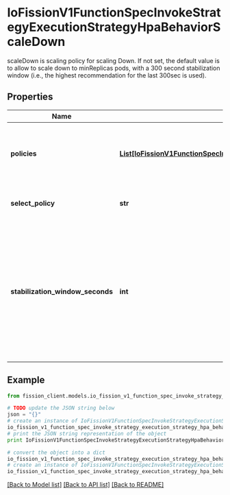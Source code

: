 # IoFissionV1FunctionSpecInvokeStrategyExecutionStrategyHpaBehaviorScaleDown

scaleDown is scaling policy for scaling Down. If not set, the default value is to allow to scale down to minReplicas pods, with a 300 second stabilization window (i.e., the highest recommendation for the last 300sec is used).

## Properties

Name | Type | Description | Notes
------------ | ------------- | ------------- | -------------
**policies** | [**List[IoFissionV1FunctionSpecInvokeStrategyExecutionStrategyHpaBehaviorScaleDownPoliciesInner]**](IoFissionV1FunctionSpecInvokeStrategyExecutionStrategyHpaBehaviorScaleDownPoliciesInner.md) | policies is a list of potential scaling polices which can be used during scaling. At least one policy must be specified, otherwise the HPAScalingRules will be discarded as invalid | [optional] 
**select_policy** | **str** | selectPolicy is used to specify which policy should be used. If not set, the default value Max is used. | [optional] 
**stabilization_window_seconds** | **int** | stabilizationWindowSeconds is the number of seconds for which past recommendations should be considered while scaling up or scaling down. StabilizationWindowSeconds must be greater than or equal to zero and less than or equal to 3600 (one hour). If not set, use the default values: - For scale up: 0 (i.e. no stabilization is done). - For scale down: 300 (i.e. the stabilization window is 300 seconds long). | [optional] 

## Example

```python
from fission_client.models.io_fission_v1_function_spec_invoke_strategy_execution_strategy_hpa_behavior_scale_down import IoFissionV1FunctionSpecInvokeStrategyExecutionStrategyHpaBehaviorScaleDown

# TODO update the JSON string below
json = "{}"
# create an instance of IoFissionV1FunctionSpecInvokeStrategyExecutionStrategyHpaBehaviorScaleDown from a JSON string
io_fission_v1_function_spec_invoke_strategy_execution_strategy_hpa_behavior_scale_down_instance = IoFissionV1FunctionSpecInvokeStrategyExecutionStrategyHpaBehaviorScaleDown.from_json(json)
# print the JSON string representation of the object
print IoFissionV1FunctionSpecInvokeStrategyExecutionStrategyHpaBehaviorScaleDown.to_json()

# convert the object into a dict
io_fission_v1_function_spec_invoke_strategy_execution_strategy_hpa_behavior_scale_down_dict = io_fission_v1_function_spec_invoke_strategy_execution_strategy_hpa_behavior_scale_down_instance.to_dict()
# create an instance of IoFissionV1FunctionSpecInvokeStrategyExecutionStrategyHpaBehaviorScaleDown from a dict
io_fission_v1_function_spec_invoke_strategy_execution_strategy_hpa_behavior_scale_down_form_dict = io_fission_v1_function_spec_invoke_strategy_execution_strategy_hpa_behavior_scale_down.from_dict(io_fission_v1_function_spec_invoke_strategy_execution_strategy_hpa_behavior_scale_down_dict)
```
[[Back to Model list]](../README.md#documentation-for-models) [[Back to API list]](../README.md#documentation-for-api-endpoints) [[Back to README]](../README.md)


